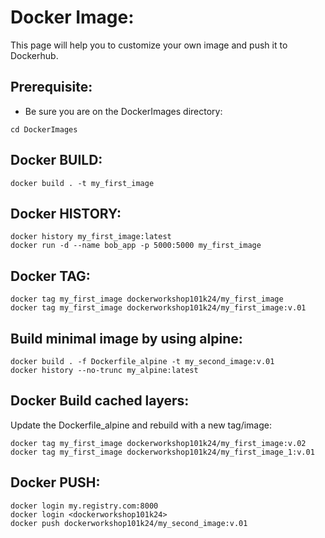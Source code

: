 # Docker Image:
This page will help you to customize your own image and push it to Dockerhub.

## Prerequisite:
* Be sure you are on the DockerImages directory:
```
cd DockerImages
```
## Docker BUILD:
```
docker build . -t my_first_image
```

## Docker HISTORY:
```
docker history my_first_image:latest
docker run -d --name bob_app -p 5000:5000 my_first_image
```

## Docker TAG:
```
docker tag my_first_image dockerworkshop101k24/my_first_image
docker tag my_first_image dockerworkshop101k24/my_first_image:v.01
```

## Build minimal image by using alpine:
```
docker build . -f Dockerfile_alpine -t my_second_image:v.01
docker history --no-trunc my_alpine:latest
```

## Docker Build cached layers:
Update the Dockerfile_alpine and rebuild with a new tag/image:
```
docker tag my_first_image dockerworkshop101k24/my_first_image:v.02
docker tag my_first_image dockerworkshop101k24/my_first_image_1:v.01
```

## Docker PUSH:
```
docker login my.registry.com:8000
docker login <dockerworkshop101k24>
docker push dockerworkshop101k24/my_second_image:v.01
```
